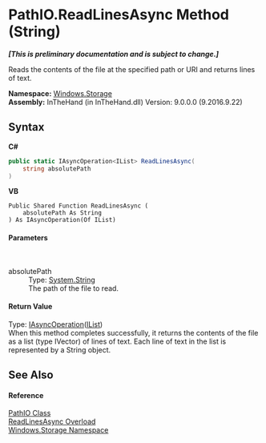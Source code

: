 # PathIO.ReadLinesAsync Method (String)
 _**\[This is preliminary documentation and is subject to change.\]**_

Reads the contents of the file at the specified path or URI and returns lines of text.

**Namespace:**&nbsp;<a href="N_Windows_Storage">Windows.Storage</a><br />**Assembly:**&nbsp;InTheHand (in InTheHand.dll) Version: 9.0.0.0 (9.2016.9.22)

## Syntax

**C#**<br />
``` C#
public static IAsyncOperation<IList> ReadLinesAsync(
	string absolutePath
)
```

**VB**<br />
``` VB
Public Shared Function ReadLinesAsync ( 
	absolutePath As String
) As IAsyncOperation(Of IList)
```


#### Parameters
&nbsp;<dl><dt>absolutePath</dt><dd>Type: <a href="http://msdn2.microsoft.com/en-us/library/s1wwdcbf" target="_blank">System.String</a><br />The path of the file to read.</dd></dl>

#### Return Value
Type: <a href="T_Windows_Foundation_IAsyncOperation_1">IAsyncOperation</a>(<a href="http://msdn2.microsoft.com/en-us/library/30ft6hw7" target="_blank">IList</a>)<br />When this method completes successfully, it returns the contents of the file as a list (type IVector) of lines of text. Each line of text in the list is represented by a String object.

## See Also


#### Reference
<a href="T_Windows_Storage_PathIO">PathIO Class</a><br /><a href="Overload_Windows_Storage_PathIO_ReadLinesAsync">ReadLinesAsync Overload</a><br /><a href="N_Windows_Storage">Windows.Storage Namespace</a><br />
